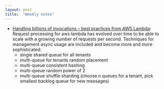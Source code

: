 ```yaml
---
layout: post
title:  "Weekly notes"
---
```


* [Handling billions of invocations – best practices from AWS Lambda](https://aws.amazon.com/blogs/compute/handling-billions-of-invocations-best-practices-from-aws-lambda/): Request processing for aws lambda has evolved over time to be able to scale with a growing number of requests per second. Techniques for management async usage are included and become more and more sophisticated:
  * single shared queue for all tenants
  * multi-queue for tenants random placement
  * multi-queue consistent hashing
  * multi-queue random power of 2
  * multi-queue shuffle sharding (choose n queues for a tenant, pick smallest backlog queue for new messages)
